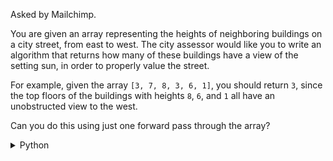 Asked by Mailchimp.

You are given an array representing the heights of neighboring buildings on a city street, from east to west. The city assessor would like you to write an algorithm that returns how many of these buildings have a view of the setting sun, in order to properly value the street.

For example, given the array `[3, 7, 8, 3, 6, 1]`, you should return `3`, since the top floors of the buildings with heights `8`, `6`, and `1` all have an unobstructed view to the west.

Can you do this using just one forward pass through the array?

<details>
<summary>Python</summary>

```python
def sun_view(a):
    # last building always have view of setting sun
    c = 1 
    m = a[-1]
    for i in range(len(a)-2, -1, -1):
        if (a[i] > m):
            c += 1
            m = a[i]
    return c
    
if __name__ == '__main__':
    
    a = [3, 7, 8, 3, 6, 1]
    
    print(sun_view(a)) # 3
    
    a = [9, 2, 8, 4, 7]
    
    print(sun_view(a)) # 3
```
</details>
